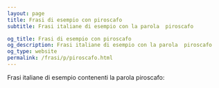 ```yaml
---
layout: page
title: Frasi di esempio con piroscafo 
subtitle: Frasi italiane di esempio con la parola  piroscafo

og_title: Frasi di esempio con piroscafo 
og_description: Frasi italiane di esempio con la parola  piroscafo
og_type: website
permalink: /frasi/p/piroscafo.html
---
```


Frasi italiane di esempio contenenti la parola piroscafo:


